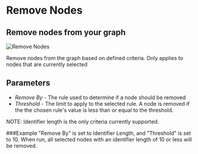 # Remove Nodes

## Remove nodes from your graph


<img src="../ext/docs/CoreDataAccessView/src/au/gov/asd/tac/constellation/views/dataaccess/resources/RemoveNodes.png" alt="Remove Nodes" />


Remove nodes from the graph based on defined criteria. Only applies to nodes that are currently selected

## Parameters

-   *Remove By* - The rule used to determine if a node should be removed
-   *Threshold* - The limit to apply to the selected rule. A node is removed if the the chosen rule's value is less than or equal to the threshold.

NOTE: Identifier length is the only criteria currently supported.

###Example
"Remove By" is set to Identifier Length, and "Threshold" is set to 10. When run, all selected nodes with an identifier length of 10 or less will be removed.

